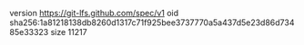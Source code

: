 version https://git-lfs.github.com/spec/v1
oid sha256:1a81218138db8260d1317c71f925bee3737770a5a437d5e23d86d73485e33323
size 11217
